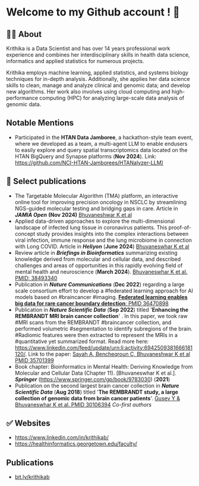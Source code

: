 # Welcome to my Github account !  👋

## 🙋‍♀️ About 

Krithika is a Data Scientist and has over 14 years professional work experience and combines her interdisciplinary skills in health data science, informatics and applied statistics for numerous projects. 

Krithika employs machine learning, applied statistics, and systems biology techniques for in-depth analysis. Additionally, she applies her data science skills to clean, manage and analyze clinical and genomic data; and develop new algorithms. Her work also involves using cloud computing and high-performance computing (HPC) for analyzing large-scale data analysis of genomic data. 

## Notable Mentions
* Participated in the **HTAN Data Jamboree**, a hackathon-style team event, where we developed as a team, a multi-agent LLM to enable endusers to easily explore and query spatial transcriptomics data located on the HTAN BigQuery and Synapse platforms (**Nov 2024**). Link: [https://github.com/NCI-HTAN-Jamborees/HTANalyzer-LLM)](https://github.com/NCI-HTAN-Jamborees/HTANalyzer-LLM)

## 🌈 Select publications
* The Targetable Molecular Algorithm (TMA) platform, an interactive online tool for improving precision oncology in NSCLC by streamlining NGS-guided molecular testing and bridging gaps in care. Article in ***JAMIA Open*** **(Nov 2024)** [Bhuvaneshwar K et al](https://academic.oup.com/jamiaopen/article/7/4/ooae124/7879472)
* Applied data-driven approaches to explore the multi-dimensional landscape of infected lung tissue in coronavirus patients. This proof-of-concept study provides insights into the complex interactions between viral infection, immune response and the lung microbiome in connection with Long COVID. Article in _**Heliyon**_ (**June 2024**) [Bhuvaneswhar K et al](https://www.sciencedirect.com/science/article/pii/S2405844024088030)
* Review article in _**Briefings in Bioinformatics**_ summarizing existing knowledge derived from molecular and cellular data, and described challenges and areas of opportunities in this rapidly evolving field of mental health and neuroscience (**March 2024**). [Bhuvaneswhar K et al. PMID: 38493340](https://www.linkedin.com/posts/krithikab_mentalhealth-neuroscience-bioinformatics-activity-7179443723108274180-OppK?utm_source=share&utm_medium=member_desktop)
* Publication in ***Nature Communications*** (**Dec 2022**) regarding a large scale consortium effort to develop a #federated learning approach for AI models based on #braincancer #imaging. [**Federated learning enables big data for rare cancer boundary detection**: PMID 36470898](https://www.linkedin.com/feed/update/urn:li:activity:7005624780414480384/)
* Publication in ***Nature Scientific Data*** (**Sep 2022**) titled '**Enhancing the REMBRANDT MRI brain cancer collection**' . In this paper, we took raw #MRI scans from the REMBRANDT #braincancer collection, and performed volumetric #segmentation to identify subregions of the brain. #Radiomic features were then extracted to represent the MRIs in a #quantitative yet summarized format.  Read more here: https://www.linkedin.com/feed/update/urn:li:activity:6942509381666181120/. Link to the paper: [Sayah A, Bencheqroun C, Bhuvaneshwar K et al PMID 35701399](https://pubmed.ncbi.nlm.nih.gov/35701399/)
* Book chapter: Bioinformatics in Mental Health: Deriving Knowledge from Molecular and Cellular Data (Chapter 11). [Bhuvaneswhar K et al.]. _**Springer**_ (https://www.springer.com/gp/book/9783030) (**2021**)
* Publication on the second largest brain cancer collection in ***Nature Scientific Data*** (**Aug 2018**) titled '**The REMBRANDT study, a large collection of genomic data from brain cancer patients**'. [Gusev Y & Bhuvaneswhar K et al. PMID 30106394](https://www.nature.com/articles/sdata2018158) _Co-first authors_

## ✅ Websites 
* https://www.linkedin.com/in/krithikab/
* https://healthinformatics.georgetown.edu/faculty/

## Publications
* [bit.ly/krithikab](https://bit.ly/krithikab)
